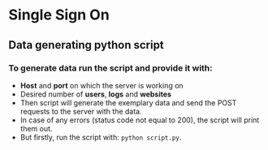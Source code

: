 # Single Sign On

## Data generating python script

### To generate data run the script and provide it with:

-   **Host** and **port** on which the server is working on
-   Desired number of **users**, **logs** and **websites**
-   Then script will generate the exemplary data and send the POST requests to the server with the data.
-   In case of any errors (status code not equal to 200), the script will print them out.
-   But firstly, run the script with: `python script.py`.
